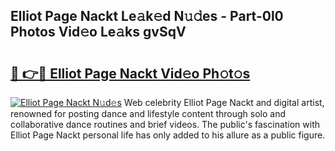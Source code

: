 ## Elliot Page Nackt Le𝚊k𝚎d N𝚞𝚍es - Part-0l0 Photos Vid𝚎o Le𝚊ks gvSqV

# <h2><a href="http://fb9lrif.evod.top/?m=Elliot+Page+Nackt">🔗 👉🔴 Elliot Page Nackt Vid𝚎o Ph𝚘t𝚘s</a></h2>

[![Elliot Page Nackt N𝚞d𝚎s](https://i.imgur.com/8V9OHl7.gif)](http://fb9lrif.evod.top/?m=Elliot+Page+Nackt)
Web celebrity Elliot Page Nackt and digital artist, renowned for posting dance and lifestyle content through solo and collaborative dance routines and brief videos. The public's fascination with Elliot Page Nackt personal life has only added to his allure as a public figure. 
